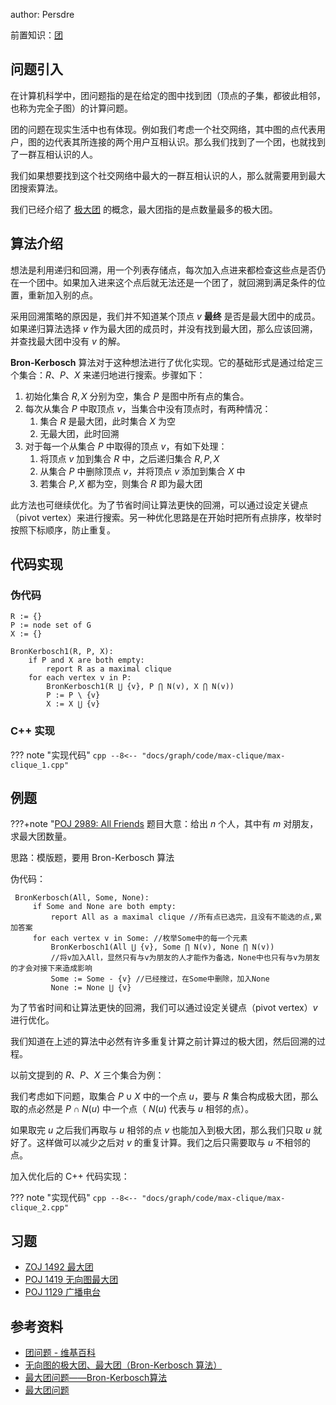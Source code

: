 author: Persdre

前置知识：[团](./concept.md)

## 问题引入

在计算机科学中，团问题指的是在给定的图中找到团（顶点的子集，都彼此相邻，也称为完全子图）的计算问题。

团的问题在现实生活中也有体现。例如我们考虑一个社交网络，其中图的点代表用户，图的边代表其所连接的两个用户互相认识。那么我们找到了一个团，也就找到了一群互相认识的人。

我们如果想要找到这个社交网络中最大的一群互相认识的人，那么就需要用到最大团搜索算法。

我们已经介绍了 [极大团](./concept.md) 的概念，最大团指的是点数量最多的极大团。

## 算法介绍

想法是利用递归和回溯，用一个列表存储点，每次加入点进来都检查这些点是否仍在一个团中。如果加入进来这个点后就无法还是一个团了，就回溯到满足条件的位置，重新加入别的点。

采用回溯策略的原因是，我们并不知道某个顶点 $v$ **最终** 是否是最大团中的成员。如果递归算法选择 $v$ 作为最大团的成员时，并没有找到最大团，那么应该回溯，并查找最大团中没有 $v$ 的解。

**Bron-Kerbosch** 算法对于这种想法进行了优化实现。它的基础形式是通过给定三个集合：$R$、$P$、$X$ 来递归地进行搜索。步骤如下：

1. 初始化集合 $R,X$ 分别为空，集合 $P$ 是图中所有点的集合。
2. 每次从集合 $P$ 中取顶点 $v$，当集合中没有顶点时，有两种情况：
   1. 集合 $R$ 是最大团，此时集合 $X$ 为空
   2. 无最大团，此时回溯
3. 对于每一个从集合 $P$ 中取得的顶点 $v$，有如下处理：
    1. 将顶点 $v$ 加到集合 $R$ 中，之后递归集合 $R,P,X$
    2. 从集合 $P$ 中删除顶点 $v$，并将顶点 $v$ 添加到集合 $X$ 中
    3. 若集合 $P,X$ 都为空，则集合 $R$ 即为最大团

此方法也可继续优化。为了节省时间让算法更快的回溯，可以通过设定关键点（pivot vertex）来进行搜索。另一种优化思路是在开始时把所有点排序，枚举时按照下标顺序，防止重复。

## 代码实现

### 伪代码

```text
R := {}
P := node set of G 
X := {}

BronKerbosch1(R, P, X):
    if P and X are both empty:
        report R as a maximal clique
    for each vertex v in P:
        BronKerbosch1(R ⋃ {v}, P ⋂ N(v), X ⋂ N(v))
        P := P \ {v}
        X := X ⋃ {v}
```

### C++ 实现

??? note "实现代码"
    ```cpp
      --8<-- "docs/graph/code/max-clique/max-clique_1.cpp"
    ```

## 例题

???+note "[POJ 2989: All Friends](http://poj.org/problem?id=2989)
   题目大意：给出 $n$ 个人，其中有 $m$ 对朋友，求最大团数量。

思路：模版题，要用 Bron-Kerbosch 算法

伪代码：

```text
 BronKerbosch(All, Some, None):  
     if Some and None are both empty:  
         report All as a maximal clique //所有点已选完，且没有不能选的点,累加答案  
     for each vertex v in Some: //枚举Some中的每一个元素  
         BronKerbosch1(All ⋃ {v}, Some ⋂ N(v), None ⋂ N(v))   
         //将v加入All，显然只有与v为朋友的人才能作为备选，None中也只有与v为朋友的才会对接下来造成影响  
         Some := Some - {v} //已经搜过，在Some中删除，加入None  
         None := None ⋃ {v} 
```

为了节省时间和让算法更快的回溯，我们可以通过设定关键点（pivot vertex）$v$ 进行优化。

我们知道在上述的算法中必然有许多重复计算之前计算过的极大团，然后回溯的过程。

以前文提到的 $R$、$P$、$X$ 三个集合为例：

我们考虑如下问题，取集合 $P\cup X$ 中的一个点 $u$，要与 $R$ 集合构成极大团，那么取的点必然是 $P\cap N(u)$ 中一个点（ $N(u)$ 代表与 $u$ 相邻的点）。

如果取完 $u$ 之后我们再取与 $u$ 相邻的点 $v$ 也能加入到极大团，那么我们只取 $u$ 就好了。这样做可以减少之后对 $v$ 的重复计算。我们之后只需要取与 $u$ 不相邻的点。

加入优化后的 C++ 代码实现：

??? note "实现代码"
    ```cpp
      --8<-- "docs/graph/code/max-clique/max-clique_2.cpp"
    ```

## 习题

- [ZOJ 1492 最大团](https://zoj.pintia.cn/problem-sets/91827364500/problems/91827364991)
- [POJ 1419 无向图最大团](http://poj.org/problem?id=1419)
- [POJ 1129 广播电台](http://poj.org/problem?id=1129)

## 参考资料
- [团问题 - 维基百科](https://en.wikipedia.org/wiki/Clique_problem)
- [无向图的极大团、最大团（Bron-Kerbosch 算法）](https://blog.csdn.net/yo_bc/article/details/77453478)
- [最大团问题——Bron-Kerbosch算法](https://hallelujahjeff.github.io/2018/04/12/34/)
- [最大团问题](https://www.cnblogs.com/zhj5chengfeng/archive/2013/07/29/3224092.html)
